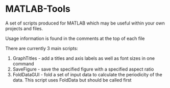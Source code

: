 # MATLAB-Tools
A set of scripts produced for MATLAB which may be useful within your own projects and files.


Usage information is found in the comments at the top of each file

There are currently 3 main scripts:

1. GraphTitles - add a titles and axis labels as well as font sizes in one command
2. SaveFigure - save the specified figure with a specified aspect ratio
3. FoldDataGUI - fold a set of input data to calculate the periodicity of the data. This script uses FoldData but should be called first
